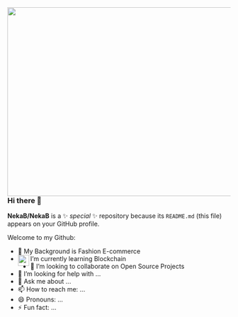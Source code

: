 <img align="right" width="640" height="427" src="https://cdn.pixabay.com/photo/2020/05/21/11/13/shopping-5200288_960_720.jpg">

### Hi there 👋


**NekaB/NekaB** is a ✨ _special_ ✨ repository because its `README.md` (this file) appears on your GitHub profile.

Welcome to my Github:

- 💖 My Background is Fashion E-commerce
- <img align="left" width="25" height="25" src="https://emoji.gg/assets/emoji/6636-rose.gif"> I’m currently learning Blockchain 
- 👯 I’m looking to collaborate on Open Source Projects
- 🤔 I’m looking for help with ...
- 💬 Ask me about ...
- 📫 How to reach me: ...
- 😄 Pronouns: ...
- ⚡ Fun fact: ...

